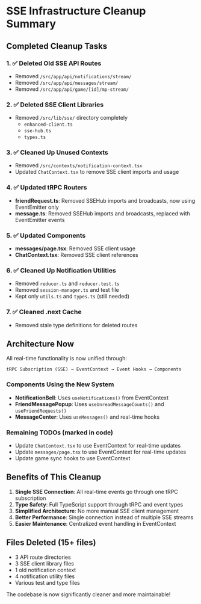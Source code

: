 # SSE Infrastructure Cleanup Summary

## Completed Cleanup Tasks

### 1. ✅ Deleted Old SSE API Routes
- Removed `/src/app/api/notifications/stream/`
- Removed `/src/app/api/messages/stream/`
- Removed `/src/app/api/game/[id]/mp-stream/`

### 2. ✅ Deleted SSE Client Libraries
- Removed `/src/lib/sse/` directory completely
  - `enhanced-client.ts`
  - `sse-hub.ts`
  - `types.ts`

### 3. ✅ Cleaned Up Unused Contexts
- Removed `/src/contexts/notification-context.tsx`
- Updated `ChatContext.tsx` to remove SSE client imports and usage

### 4. ✅ Updated tRPC Routers
- **friendRequest.ts**: Removed SSEHub imports and broadcasts, now using EventEmitter only
- **message.ts**: Removed SSEHub imports and broadcasts, replaced with EventEmitter events

### 5. ✅ Updated Components
- **messages/page.tsx**: Removed SSE client usage
- **ChatContext.tsx**: Removed SSE client references

### 6. ✅ Cleaned Up Notification Utilities
- Removed `reducer.ts` and `reducer.test.ts`
- Removed `session-manager.ts` and test file
- Kept only `utils.ts` and `types.ts` (still needed)

### 7. ✅ Cleaned .next Cache
- Removed stale type definitions for deleted routes

## Architecture Now

All real-time functionality is now unified through:

```text
tRPC Subscription (SSE) → EventContext → Event Hooks → Components
```

### Components Using the New System
- **NotificationBell**: Uses `useNotifications()` from EventContext
- **FriendMessagePopup**: Uses `useUnreadMessageCounts()` and `useFriendRequests()`
- **MessageCenter**: Uses `useMessages()` and real-time hooks

### Remaining TODOs (marked in code)
- Update `ChatContext.tsx` to use EventContext for real-time updates
- Update `messages/page.tsx` to use EventContext for real-time updates
- Update game sync hooks to use EventContext

## Benefits of This Cleanup

1. **Single SSE Connection**: All real-time events go through one tRPC subscription
2. **Type Safety**: Full TypeScript support through tRPC and event types
3. **Simplified Architecture**: No more manual SSE client management
4. **Better Performance**: Single connection instead of multiple SSE streams
5. **Easier Maintenance**: Centralized event handling in EventContext

## Files Deleted (15+ files)
- 3 API route directories
- 3 SSE client library files  
- 1 old notification context
- 4 notification utility files
- Various test and type files

The codebase is now significantly cleaner and more maintainable!
